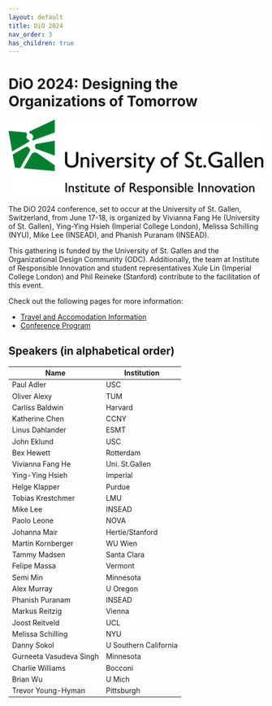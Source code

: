 ```yaml
---
layout: default
title: DiO 2024
nav_order: 3
has_children: true
---
```



# DiO 2024: Designing the Organizations of Tomorrow

![DiO 2024](dio_2024_photos/dio_2024_2.png)

The DiO 2024 conference, set to occur at the University of St. Gallen, Switzerland, from June 17-18, is organized by Vivianna Fang He (University of St. Gallen), Ying-Ying Hsieh (Imperial College London), Melissa Schilling (NYU), Mike Lee (INSEAD), and Phanish Puranam (INSEAD).

This gathering is funded by the University of St. Gallen and the Organizational Design Community (ODC). Additionally, the team at Institute of Responsible Innovation and student representatives Xule Lin (Imperial College London) and Phil Reineke (Stanford) contribute to the facilitation of this event.

Check out the following pages for more information:

- [Travel and Accomodation Information](https://dio-community.org/dio_2024/dio_2024_travel.html)
- [Conference Program](https://dio-community.org/dio_2024/dio_2024_program.html)

## Speakers (in alphabetical order)

| Name                    | Institution           |
| ----------------------  | --------------------- |
| Paul Adler              | USC                   |
| Oliver Alexy            | TUM                   |
| Carliss Baldwin         | Harvard               |
| Katherine Chen          | CCNY                  |
| Linus Dahlander         | ESMT                  |
| John Eklund             | USC                   |          
| Bex Hewett              | Rotterdam             |
| Vivianna Fang He        | Uni. St.Gallen        |
| Ying-Ying Hsieh         | Imperial              |
| Helge Klapper           | Purdue                |
| Tobias Krestchmer       | LMU                   |
| Mike Lee                | INSEAD                |
| Paolo Leone             | NOVA                  |
| Johanna Mair            | Hertie/Stanford       |
| Martin Kornberger       | WU Wien               |
| Tammy Madsen            | Santa Clara           |
| Felipe Massa            | Vermont               |
| Semi Min                | Minnesota             |
| Alex Murray             | U Oregon              |
| Phanish Puranam         | INSEAD                |
| Markus Reitzig          | Vienna                |
| Joost Reitveld          | UCL                   |
| Melissa Schilling       | NYU                   |
| Danny Sokol             | U Southern California |
| Gurneeta Vasudeva Singh | Minnesota             |
| Charlie Williams        | Bocconi               |
| Brian Wu                | U Mich                |
| Trevor Young-Hyman      | Pittsburgh            |
